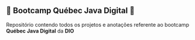 ## :small_blue_diamond: Bootcamp Québec Java Digital :small_blue_diamond:

Repositório contendo todos os projetos e anotações referente ao bootcamp **Québec Java Digital** da **DIO**